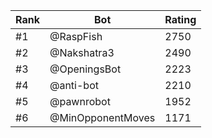 Rank|Bot|Rating
---|---|---
#1|@RaspFish|2750
#2|@Nakshatra3|2490
#3|@OpeningsBot|2223
#4|@anti-bot|2210
#5|@pawnrobot|1952
#6|@MinOpponentMoves|1171
